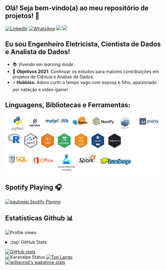 ## Olá! Seja bem-vindo(a) ao meu repositório de projetos! 👋
[![LinkedIn][linkedin-shield]][linkedin-url]
[![WhatsApp][whatsapp-shield]][whatsapp-url]
<a href="mailto:unieppiai@gmail.com?subject=Vindo%20do%20Github"><img src="https://img.shields.io/badge/gmail-%23D14836.svg?&style=for-the-badge&logo=gmail&logoColor=white" /></a>
[<img src ="https://img.shields.io/badge/website-%23.svg?&style=for-the-badge&logo=www&logoColor=white%22&color=black">](https://www.linkedin.com/in/paulopiai/)


## Eu sou Engenheiro Eletricista, Cientista de Dados e Analista de Dados!
- 📚 Vivendo em <em>learning mode</em>.
- 🥅 **Objetivos 2021**: Continuar os estudos para maiores contribuições em projetos de Ciência e Analise de Dados.
- ⚡ **Hobbies**: Adoro curtir o tempo vago com esposa e filho, apaixonado por natação e video-game!


## Linguagens, Bibliotecas e Ferramentas:<br>
<!-- Imagens -->
![image](tools.PNG)

<!-- Python 
<img align="left" alt="pgwhite" width="0.1px" src="https://site.groupe-psa.com/content/uploads/sites/9/2016/12/white-background-2-768x450.jpg"/>
<img align="left" alt="Python" width="60px" src="https://logodownload.org/wp-content/uploads/2019/10/python-logo-4.png"/>
<img align="left" alt="Pandas" width="60px" src="https://i.postimg.cc/wvYjbKwj/pandas-logo.png" />
<img align="left" alt="Matplotlib" width="110px" src="https://raw.githubusercontent.com/jmv74211/matplotlib/master/images/matplotlib_logo.png" />
<img align="left" alt="Scikit-Learn" width="70px" src="https://upload.wikimedia.org/wikipedia/commons/thumb/0/05/Scikit_learn_logo_small.svg/1280px-Scikit_learn_logo_small.svg.png" />
<img align="left" alt="Numpy" width="110px" src="https://encrypted-tbn0.gstatic.com/images?q=tbn:ANd9GcRvr0kYCmqg-rel951vTDzxFO1AGNqWuRdivay0YTm24puJHicWgiLs1s0jQOKjnRRGsXw&usqp=CAU" />
<img align="left" alt="Seaborn" width="60px" src="https://i.postimg.cc/2898NL0J/seaborn-logo.png" />
<img align="left" alt="Plotly" width="130px" src="https://upload.wikimedia.org/wikipedia/commons/3/37/Plotly-logo-01-square.png" />
<br><br><br>
-->

<!-- R 
<img align="left" alt="pgwhite" width="0.1px" src="https://site.groupe-psa.com/content/uploads/sites/9/2016/12/white-background-2-768x450.jpg"/>
<img align="left" alt="R" width="60px" src="https://upload.wikimedia.org/wikipedia/commons/thumb/1/1b/R_logo.svg/1280px-R_logo.svg.png"/>
<img align="left" alt="ggplot2" width="60px" src="https://beatrizmilz.github.io/NerdzaoWeek/img/rlogos/hex-ggplot2.png"/>
<img align="left" alt="dplyr" width="60px" src="https://scottishsnow.files.wordpress.com/2018/10/hex-dplyr.png?w=578"/>
<img align="left" alt="lubridate" width="60px" src="https://cran.r-project.org/web/packages/lubridate/readme/man/figures/logo.png"/>
<img align="left" alt="tidyr" width="60px" src="https://www.dadosaleatorios.com.br/post/introducao-ao-tidyr/featured_hue6901f54027701dd92eb7bcc36d0c7d0_34350_720x0_resize_lanczos_2.png"/>
<img align="left" alt="readr" width="60px" src="https://rstudio-education.github.io/datascience-box/course-materials/slides/u2-d12-data-import/img/readr.png"/>
<img align="left" alt="tidyverse" width="60px" src="https://www.tidyverse.org/images/hex-tidyverse.png"/>
<br><br><br><br>
-->

<!-- Outros 
<img align="left" alt="pgwhite" width="0.1px" src="https://site.groupe-psa.com/content/uploads/sites/9/2016/12/white-background-2-768x450.jpg"/>
<img align="left" alt="SQL" width="100px" src="http://rberaldo.com.br/wp-content/uploads/2011/02/sql-icon.jpg"/>
<img align="left" alt="office" width="100px" src="http://s2.glbimg.com/UO9Dh51JSdXM9YgQwOulYAcK6Sw=/0x0:694x391/695x392/s.glbimg.com/po/tt2/f/original/2014/10/29/office1.jpg"/>
<img align="left" alt="azure" width="80px" src="https://encrypted-tbn0.gstatic.com/images?q=tbn:ANd9GcQFpOMrHMWZ4KypGUXyPzB5thUQmBrF_Nf6rlg_Xa9cKFSwPT2PZkXW3kMbtEwuhPPr7i8&usqp=CAU"/>
<img align="left" alt="Spark" width="80px" src="https://upload.wikimedia.org/wikipedia/commons/thumb/f/f3/Apache_Spark_logo.svg/1200px-Apache_Spark_logo.svg.png"/>
<img align="left" alt="hadoop" width="150px" src="https://miro.medium.com/max/2760/1*9yRCS0_kaT2ZM_A9akVRiQ.png"/>
-->


## Spotify Playing 🎧 
[<img src="https://now-playing-codestackr.vercel.app/api/spotify-playing" alt="paulopiai Spotify Playing" width="350" />](https://open.spotify.com/user/paulopiai?si=DbkPgMh9QgSUWfPorQOobw&utm_source=native-share-menu&dl_branch=1)


## Estatísticas Github 📊<br>
![Profile views](https://komarev.com/ghpvc/?username=paulopiai&style=flat-square)

<!-- Github status -->
<details>
  
  <summary>:zap: GitHub Stats</summary>
  
  [![Anurag's GitHub stats](https://github-readme-stats.vercel.app/api?username=paulopiai)](https://github.com/paulopiai/github-readme-stats)
  
</details>




[![GitHub stats](https://github-readme-stats.vercel.app/api?username=paulopiai&show_icons=true)](https://github.com/anuraghazra/github-readme-stats)<br>
![Karanalpe Status](https://github-readme-stats.vercel.app/api?username=karanalpe&show_icons=true)
[![Top Langs](https://github-readme-stats.vercel.app/api/top-langs/?username=paulopiai&layout=compact)](https://github.com/anuraghazra/github-readme-stats)<br>
[![willianrod's wakatime stats](https://github-readme-stats.vercel.app/api/wakatime)](https://github.com/anuraghazra/github-readme-stats)<br>


<!-- MARKDOWN LINKS & IMAGES -->
<!-- https://github.com/alexandresanlim/Badges4-README.md-Profile -->
[linkedin-shield]: https://img.shields.io/badge/LinkedIn-0077B5?style=for-the-badge&logo=linkedin&logoColor=white
[linkedin-url]: https://www.linkedin.com/in/paulopiai/

[whatsapp-shield]: https://img.shields.io/badge/WhatsApp-25D366?style=for-the-badge&logo=whatsapp&logoColor=white
[whatsapp-url]: https://api.whatsapp.com/send?phone=5511973763378
